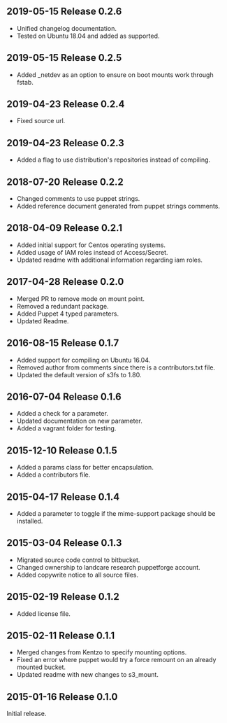 ## 2019-05-15 Release 0.2.6
  - Unified changelog documentation.
  - Tested on Ubuntu 18.04 and added as supported.

## 2019-05-15 Release 0.2.5
  - Added _netdev as an option to ensure on boot mounts work through fstab.

## 2019-04-23 Release 0.2.4
  - Fixed source url.

## 2019-04-23 Release 0.2.3
  - Added a flag to use distribution's repositories instead of compiling.

## 2018-07-20 Release 0.2.2
  - Changed comments to use puppet strings.
  - Added reference document generated from puppet strings comments.

## 2018-04-09 Release 0.2.1
  - Added initial support for Centos operating systems.
  - Added usage of IAM roles instead of Access/Secret.
  - Updated readme with additional information regarding iam roles.

## 2017-04-28 Release 0.2.0
  - Merged PR to remove mode on mount point.
  - Removed a redundant package.
  - Added Puppet 4 typed parameters.
  - Updated Readme.


## 2016-08-15 Release 0.1.7
  - Added support for compiling on Ubuntu 16.04.
  - Removed author from comments since there is a contributors.txt file.
  - Updated the default version of s3fs to 1.80.

## 2016-07-04 Release 0.1.6
  - Added a check for a parameter.
  - Updated documentation on new parameter.
  - Added a vagrant folder for testing.

## 2015-12-10 Release 0.1.5
  - Added a params class for better encapsulation.
  - Added a contributors file.

## 2015-04-17 Release 0.1.4
  - Added a parameter to toggle if the mime-support package should be installed.

## 2015-03-04 Release 0.1.3
  - Migrated source code control to bitbucket.
  - Changed ownership to landcare research puppetforge account.
  - Added copywrite notice to all source files.
  
## 2015-02-19 Release 0.1.2
 - Added license file.

## 2015-02-11 Release 0.1.1
- Merged changes from Kentzo to specify mounting options.
- Fixed an error where puppet would try a force remount on an already mounted bucket.
- Updated readme with new changes to s3_mount.

## 2015-01-16 Release 0.1.0
Initial release.